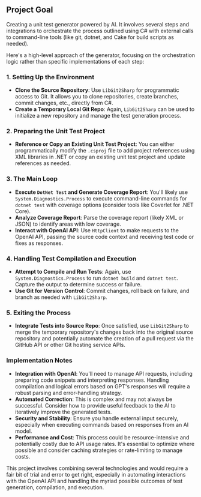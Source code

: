 ## Project Goal

Creating a unit test generator powered by AI. It involves several steps and integrations to  orchestrate the process outlined using C# with external calls to command-line tools (like git, dotnet, and Cake for build scripts as needed).

Here's a high-level approach of the generator, focusing on the orchestration logic rather than specific implementations of each step:

### 1. Setting Up the Environment

-   **Clone the Source Repository**: Use `LibGit2Sharp` for programmatic access to Git. It allows you to clone repositories, create branches, commit changes, etc., directly from C#.
-   **Create a Temporary Local Git Repo**: Again, `LibGit2Sharp` can be used to initialize a new repository and manage the test generation process.

### 2. Preparing the Unit Test Project

-   **Reference or Copy an Existing Unit Test Project**: You can either programmatically modify the `.csproj` file to add project references using XML libraries in .NET or copy an existing unit test project and update references as needed.

### 3. The Main Loop

-   **Execute `DotNet Test` and Generate Coverage Report**: You'll likely use `System.Diagnostics.Process` to execute command-line commands for `dotnet test` with coverage options (consider tools like Coverlet for .NET Core).
-   **Analyze Coverage Report**: Parse the coverage report (likely XML or JSON) to identify areas with low coverage.
-   **Interact with OpenAI API**: Use `HttpClient` to make requests to the OpenAI API, passing the source code context and receiving test code or fixes as responses.

### 4. Handling Test Compilation and Execution

-   **Attempt to Compile and Run Tests**: Again, use `System.Diagnostics.Process` to run `dotnet build` and `dotnet test`. Capture the output to determine success or failure.
-   **Use Git for Version Control**: Commit changes, roll back on failure, and branch as needed with `LibGit2Sharp`.

### 5. Exiting the Process

-   **Integrate Tests into Source Repo**: Once satisfied, use `LibGit2Sharp` to merge the temporary repository's changes back into the original source repository and potentially automate the creation of a pull request via the GitHub API or other Git hosting service APIs.

### Implementation Notes

-   **Integration with OpenAI**: You'll need to manage API requests, including preparing code snippets and interpreting responses. Handling compilation and logical errors based on GPT's responses will require a robust parsing and error-handling strategy.
-   **Automated Correction**: This is complex and may not always be successful. Consider how to provide useful feedback to the AI to iteratively improve the generated tests.
-   **Security and Stability**: Ensure you handle external input securely, especially when executing commands based on responses from an AI model.
-   **Performance and Cost**: This process could be resource-intensive and potentially costly due to API usage rates. It's essential to optimize where possible and consider caching strategies or rate-limiting to manage costs.

This project involves combining several technologies and would require a fair bit of trial and error to get right, especially in automating interactions with the OpenAI API and handling the myriad possible outcomes of test generation, compilation, and execution.
